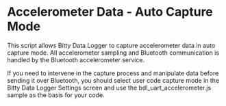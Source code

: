 # Accelerometer Data - Auto Capture Mode

This script allows Bitty Data Logger to capture accelerometer data in auto capture mode. All accelerometer sampling and Bluetooth communication is handled by the Bluetooth accelerometer service.

If you need to intervene in the capture process and manipulate data before sending it over Bluetooth, you should select user code capture mode in the Bitty Data Logger Settings screen and use the bdl_uart_accelerometer.js sample as the basis for your code.